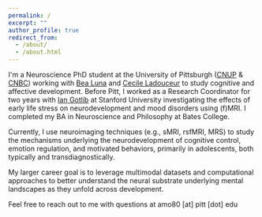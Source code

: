 ```yaml
---
permalink: /
excerpt: ""
author_profile: true
redirect_from: 
  - /about/
  - /about.html
---
```


I'm a Neuroscience PhD student at the University of Pittsburgh ([CNUP](https://www.cnup.pitt.edu/about) & [CNBC](https://www.cnbc.cmu.edu/)) working with [Bea Luna](https://lncd.pitt.edu/wp/) and [Cecile Ladouceur](https://www.candlab.pitt.edu/) to study cognitive and affective development. Before Pitt, I worked as a Research Coordinator for two years with [Ian Gotlib](https://mood.stanford.edu/) at Stanford University investigating the effects of early life stress on neurodevelopment and mood disorders using (f)MRI. I completed my BA in Neuroscience and Philosophy at Bates College.

Currently, I use neuroimaging techniques (e.g., sMRI, rsfMRI, MRS) to study the mechanisms underlying the neurodevelopment of cognitive control, emotion regulation, and motivated behaviors, primarily in adolescents, both typically and transdiagnostically. 

My larger career goal is to leverage multimodal datasets and computational approaches to better understand the neural substrate underlying mental landscapes as they unfold across development. 

Feel free to reach out to me with questions at amo80 [at] pitt [dot] edu  

